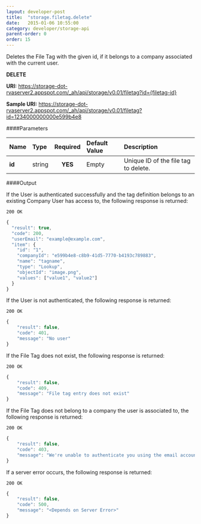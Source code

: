 ```yaml
---
layout: developer-post
title:  "storage.filetag.delete"
date:   2015-01-06 10:55:00
category: developer/storage-api
parent-order: 0
order: 15
---
```


Deletes the File Tag with the given id, if it belongs to a company associated with the current user.

**DELETE**

**URI:** https://storage-dot-rvaserver2.appspot.com/_ah/api/storage/v0.01/filetag?id={filetag-id}

**Sample URI:** https://storage-dot-rvaserver2.appspot.com/_ah/api/storage/v0.01/filetag?id=1234000000000e599b4e8

####Parameters

| Name    | Type   | Required | Default Value | Description |
|:--------|:-------|:--------:|:--------------|:------------|
| **id**  | string |  **YES**  | Empty | Unique ID of the file tag to delete. |

####Output

If the User is authenticated successfully and the tag definition belongs to an existing Company User has access to, the following response is returned:

```200 OK```

```javascript
{
  "result": true,
  "code": 200,
  "userEmail": "example@example.com",
  "item": {
    "id": "1",
    "companyId": "e599b4e8-c8b9-41d5-7770-b4193c789883",
    "name": "tagname",
    "type": "Lookup",
    "objectId": "image.png",
    "values": ["value1", "value2"]
  }
}

```

If the User is not authenticated, the following response is returned:

```200 OK```

```javascript
{
    "result": false,
    "code": 401,
    "message": "No user"
}
```

If the File Tag does not exist, the following response is returned:

```200 OK```

```javascript
{
    "result": false,
    "code": 409,
    "message": "File tag entry does not exist"
}
```

If the File Tag does not belong to a company the user is associated to, the following response is returned:

```200 OK```

```javascript
{
    "result": false,
    "code": 403,
    "message": "We're unable to authenticate you using the email account example@example.com"
}
```

If a server error occurs, the following response is returned:

```200 OK```

```javascript
{
    "result": false,
    "code": 500,
    "message": "<Depends on Server Error>"
}
```
